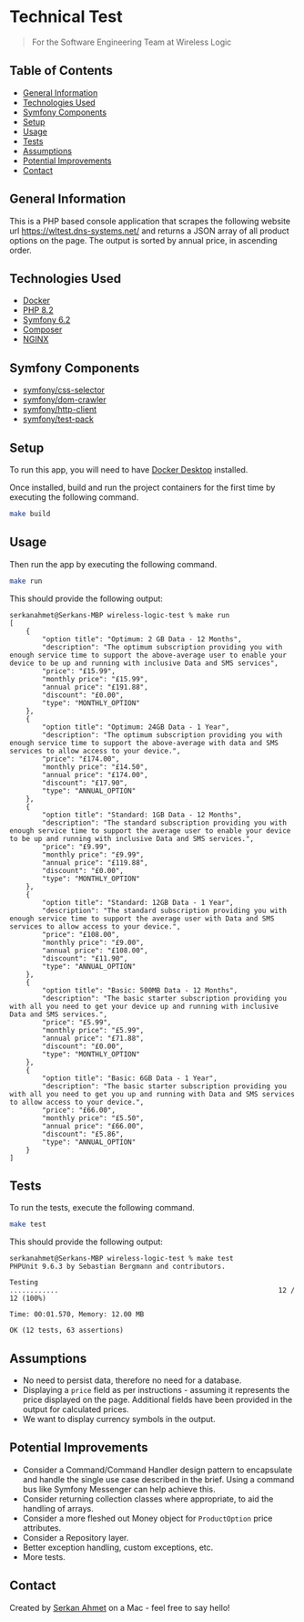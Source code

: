 # Technical Test

> For the Software Engineering Team at Wireless Logic

## Table of Contents

* [General Information](#general-information)
* [Technologies Used](#technologies-used)
* [Symfony Components](#symfony-components)
* [Setup](#setup)
* [Usage](#usage)
* [Tests](#tests)
* [Assumptions](#assumptions)
* [Potential Improvements](#potential-improvements)
* [Contact](#contact)

<!-- * [License](#license) -->


## General Information

This is a PHP based console application that scrapes the following website url https://wltest.dns-systems.net/ and returns a JSON array of all product options on the page. The output is sorted by annual price, in ascending order.


## Technologies Used

- [Docker](https://www.docker.com/)
- [PHP 8.2](https://www.php.net/)
- [Symfony 6.2](https://symfony.com/)
- [Composer](https://getcomposer.org/)
- [NGINX](https://www.nginx.com/)


## Symfony Components

- [symfony/css-selector](https://github.com/symfony/css-selector)
- [symfony/dom-crawler](https://github.com/symfony/dom-crawler)
- [symfony/http-client](https://github.com/symfony/http-client)
- [symfony/test-pack](https://github.com/symfony/test-pack)


## Setup

To run this app, you will need to have [Docker Desktop](https://www.docker.com/products/docker-desktop/) installed.

Once installed, build and run the project containers for the first time by executing the following command.

```sh
make build
```


## Usage

Then run the app by executing the following command.

```sh
make run
```

This should provide the following output:
```
serkanahmet@Serkans-MBP wireless-logic-test % make run
[
    {
        "option title": "Optimum: 2 GB Data - 12 Months",
        "description": "The optimum subscription providing you with enough service time to support the above-average user to enable your device to be up and running with inclusive Data and SMS services",
        "price": "£15.99",
        "monthly price": "£15.99",
        "annual price": "£191.88",
        "discount": "£0.00",
        "type": "MONTHLY_OPTION"
    },
    {
        "option title": "Optimum: 24GB Data - 1 Year",
        "description": "The optimum subscription providing you with enough service time to support the above-average with data and SMS services to allow access to your device.",
        "price": "£174.00",
        "monthly price": "£14.50",
        "annual price": "£174.00",
        "discount": "£17.90",
        "type": "ANNUAL_OPTION"
    },
    {
        "option title": "Standard: 1GB Data - 12 Months",
        "description": "The standard subscription providing you with enough service time to support the average user to enable your device to be up and running with inclusive Data and SMS services.",
        "price": "£9.99",
        "monthly price": "£9.99",
        "annual price": "£119.88",
        "discount": "£0.00",
        "type": "MONTHLY_OPTION"
    },
    {
        "option title": "Standard: 12GB Data - 1 Year",
        "description": "The standard subscription providing you with enough service time to support the average user with Data and SMS services to allow access to your device.",
        "price": "£108.00",
        "monthly price": "£9.00",
        "annual price": "£108.00",
        "discount": "£11.90",
        "type": "ANNUAL_OPTION"
    },
    {
        "option title": "Basic: 500MB Data - 12 Months",
        "description": "The basic starter subscription providing you with all you need to get your device up and running with inclusive Data and SMS services.",
        "price": "£5.99",
        "monthly price": "£5.99",
        "annual price": "£71.88",
        "discount": "£0.00",
        "type": "MONTHLY_OPTION"
    },
    {
        "option title": "Basic: 6GB Data - 1 Year",
        "description": "The basic starter subscription providing you with all you need to get you up and running with Data and SMS services to allow access to your device.",
        "price": "£66.00",
        "monthly price": "£5.50",
        "annual price": "£66.00",
        "discount": "£5.86",
        "type": "ANNUAL_OPTION"
    }
]
```


## Tests

To run the tests, execute the following command.

```sh
make test
```

This should provide the following output:

```
serkanahmet@Serkans-MBP wireless-logic-test % make test
PHPUnit 9.6.3 by Sebastian Bergmann and contributors.

Testing 
............                                                      12 / 12 (100%)

Time: 00:01.570, Memory: 12.00 MB

OK (12 tests, 63 assertions)
```


## Assumptions

- No need to persist data, therefore no need for a database.
- Displaying a `price` field as per instructions - assuming it represents the price displayed on the page. Additional fields have been provided in the output for calculated prices.
- We want to display currency symbols in the output.


## Potential Improvements

- Consider a Command/Command Handler design pattern to encapsulate and handle the single use case described in the brief. Using a command bus like Symfony Messenger can help achieve this.
- Consider returning collection classes where appropriate, to aid the handling of arrays.
- Consider a more fleshed out Money object for `ProductOption` price attributes.
- Consider a Repository layer.
- Better exception handling, custom exceptions, etc.
- More tests.


## Contact
Created by [Serkan Ahmet](mailto:serkltd@gmail.com) on a Mac - feel free to say hello!
